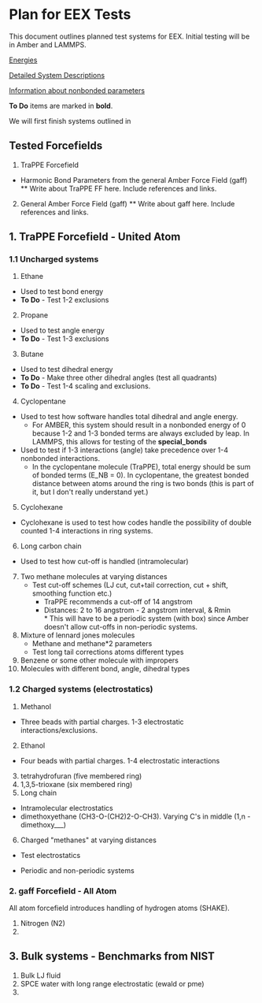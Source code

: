 # Plan for EEX Tests

This document outlines planned test systems for EEX. Initial testing will be in
Amber and LAMMPS.

[Energies](https://docs.google.com/spreadsheets/d/18-0ZRVw3UJ2XB_62Gu6vMm70HK1vX9669ctImiFHjfY/edit#gid=0)

[Detailed System Descriptions](https://drive.google.com/open?id=13c_BCpudbVSM34VeL7DCx1JszUu-zGTS8gCPPP39y_c)

[Information about nonbonded parameters](https://docs.google.com/document/d/1CzPa1n_d9lWwUEbFerinsNzL1R7NXQIQUykCKet4cJE/edit)

__To Do__ items are marked in __bold__.

We will first finish systems outlined in

## Tested Forcefields
1. TraPPE Forcefield
  * Harmonic Bond Parameters from the general Amber Force
Field (gaff)  
** Write about TraPPE FF here. Include references and links.  

2. General Amber Force Field (gaff)
** Write about gaff here. Include references and links.

## 1. TraPPE Forcefield - United Atom

### 1.1 Uncharged systems
1. Ethane
  - Used to test bond energy
  - __To Do__ - Test 1-2 exclusions  
2. Propane
 - Used to test angle energy
 - __To Do__ - Test 1-3 exclusions  
3. Butane
 - Used to test dihedral energy
 - __To Do__ - Make three other dihedral angles (test all quadrants)
 - __To Do__ - Test 1-4 scaling and exclusions.
4. Cyclopentane  
  - Used to test how software handles total dihedral and angle energy.
    - For AMBER, this system should result in a nonbonded energy of 0 because 1-2
  and 1-3 bonded terms are always excluded by leap. In LAMMPS, this allows for testing
  of the **special_bonds**
  - Used to test if 1-3 interactions (angle) take precedence over 1-4 nonbonded interactions.
    - In the cyclopentane molecule (TraPPE), total energy should be sum of bonded terms
    (E_NB = 0). In cyclopentane, the greatest bonded distance between atoms around
    the ring is two bonds (this is part of it, but I don't really understand yet.)
5. Cyclohexane  
 - Cyclohexane is used to test how codes handle the possibility of double counted 1-4 interactions in ring systems.
6. Long carbon chain
 - Used to test how cut-off is handled (intramolecular)
7. Two methane molecules at varying distances
   - Test cut-off schemes (LJ cut, cut+tail correction, cut + shift, smoothing
     function etc.)
     - TraPPE recommends a cut-off of 14 angstrom
     - Distances: 2 to 16 angstrom - 2 angstrom interval, & Rmin  
     \* This will have to be a periodic system (with box) since Amber doesn't
     allow cut-offs in non-periodic systems.
8. Mixture of lennard jones molecules
	- Methane and methane*2 parameters
	- Test long tail corrections atoms different types
9. Benzene or some other molecule with impropers
10. Molecules with different bond, angle, dihedral types

### 1.2 Charged systems (electrostatics)
1. Methanol
 - Three beads with partial charges. 1-3 electrostatic interactions/exclusions.
2. Ethanol
 - Four beads with partial charges. 1-4 electrostatic interactions
3. tetrahydrofuran (five membered ring)
4. 1,3,5-trioxane (six membered ring)
5. Long chain
  - Intramolecular electrostatics
  - dimethoxyethane (CH3-O-(CH2)2-O-CH3). Varying C's in middle (1,n - dimethoxy___)
6. Charged "methanes" at varying distances
  - Test electrostatics
   * Periodic and non-periodic systems

### 2. gaff Forcefield - All Atom
All atom forcefield introduces handling of hydrogen atoms (SHAKE).
1. Nitrogen (N2)
2.

## 3. Bulk systems - Benchmarks from NIST
1. Bulk LJ fluid
2. SPCE water with long range electrostatic (ewald or pme)
3.
